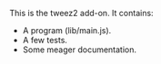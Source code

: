 This is the tweez2 add-on.  It contains:

* A program (lib/main.js).
* A few tests.
* Some meager documentation.
